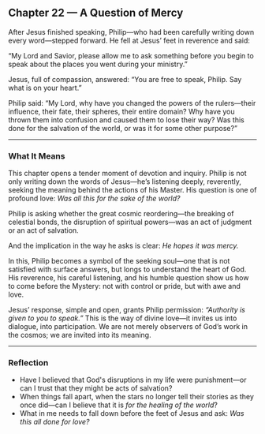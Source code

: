 ## Chapter 22 — A Question of Mercy

After Jesus finished speaking, Philip—who had been carefully writing down every word—stepped forward. He fell at Jesus’ feet in reverence and said:

“My Lord and Savior, please allow me to ask something before you begin to speak about the places you went during your ministry.”

Jesus, full of compassion, answered:
“You are free to speak, Philip. Say what is on your heart.”

Philip said:
“My Lord, why have you changed the powers of the rulers—their influence, their fate, their spheres, their entire domain? Why have you thrown them into confusion and caused them to lose their way? Was this done for the salvation of the world, or was it for some other purpose?”

---

### What It Means

This chapter opens a tender moment of devotion and inquiry. Philip is not only writing down the words of Jesus—he’s listening deeply, reverently, seeking the meaning behind the actions of his Master. His question is one of profound love: *Was all this for the sake of the world?*

Philip is asking whether the great cosmic reordering—the breaking of celestial bonds, the disruption of spiritual powers—was an act of judgment or an act of salvation.

And the implication in the way he asks is clear: *He hopes it was mercy.*

In this, Philip becomes a symbol of the seeking soul—one that is not satisfied with surface answers, but longs to understand the heart of God. His reverence, his careful listening, and his humble question show us how to come before the Mystery: not with control or pride, but with awe and love.

Jesus’ response, simple and open, grants Philip permission: *“Authority is given to you to speak.”* This is the way of divine love—it invites us into dialogue, into participation. We are not merely observers of God’s work in the cosmos; we are invited into its meaning.

---

### Reflection

* Have I believed that God's disruptions in my life were punishment—or can I trust that they might be acts of salvation?
* When things fall apart, when the stars no longer tell their stories as they once did—can I believe that it is *for the healing of the world*?
* What in me needs to fall down before the feet of Jesus and ask: *Was this all done for love?*
